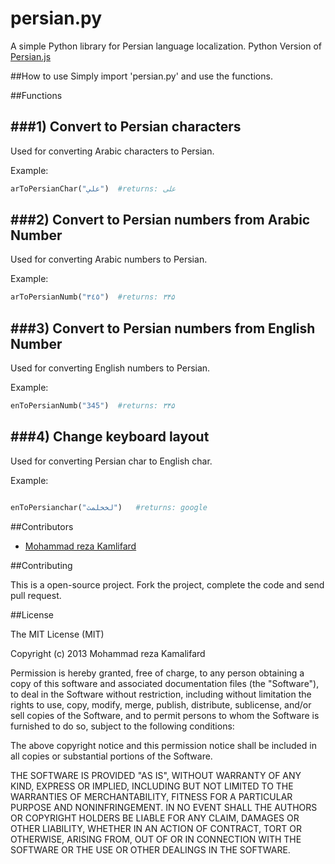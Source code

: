 persian.py
==========

A simple Python library for Persian language localization.
Python Version of [Persian.js](https://github.com/itmard/persian.js)

##How to use
Simply import 'persian.py' and use the functions.

##Functions

###1) Convert to Persian characters
----------
Used for converting Arabic characters to Persian.

Example:

```python
arToPersianChar("علي")  #returns: علی
````

###2) Convert to Persian numbers from Arabic Number
----------
Used for converting Arabic numbers to Persian.

Example:

```python
arToPersianNumb("٣٤٥")  #returns: ۳۴۵
````
###3) Convert to Persian numbers from English Number
----------
Used for converting English numbers to Persian.

Example:

```python
enToPersianNumb("345")  #returns: ۳۴۵
````

###4) Change keyboard layout
----------
Used for converting Persian char to English char.

Example:

```python

enToPersianchar("لخخلمث")   #returns: google
````
##Contributors

- [Mohammad reza Kamlifard](http://kamalifard.ir/)

##Contributing

This is a open-source project. Fork the project, complete the code and send pull request.

##License

The MIT License (MIT)

Copyright (c) 2013 Mohammad reza Kamalifard

Permission is hereby granted, free of charge, to any person obtaining a copy of
this software and associated documentation files (the "Software"), to deal in
the Software without restriction, including without limitation the rights to
use, copy, modify, merge, publish, distribute, sublicense, and/or sell copies of
the Software, and to permit persons to whom the Software is furnished to do so,
subject to the following conditions:

The above copyright notice and this permission notice shall be included in all
copies or substantial portions of the Software.

THE SOFTWARE IS PROVIDED "AS IS", WITHOUT WARRANTY OF ANY KIND, EXPRESS OR
IMPLIED, INCLUDING BUT NOT LIMITED TO THE WARRANTIES OF MERCHANTABILITY, FITNESS
FOR A PARTICULAR PURPOSE AND NONINFRINGEMENT. IN NO EVENT SHALL THE AUTHORS OR
COPYRIGHT HOLDERS BE LIABLE FOR ANY CLAIM, DAMAGES OR OTHER LIABILITY, WHETHER
IN AN ACTION OF CONTRACT, TORT OR OTHERWISE, ARISING FROM, OUT OF OR IN
CONNECTION WITH THE SOFTWARE OR THE USE OR OTHER DEALINGS IN THE SOFTWARE.
